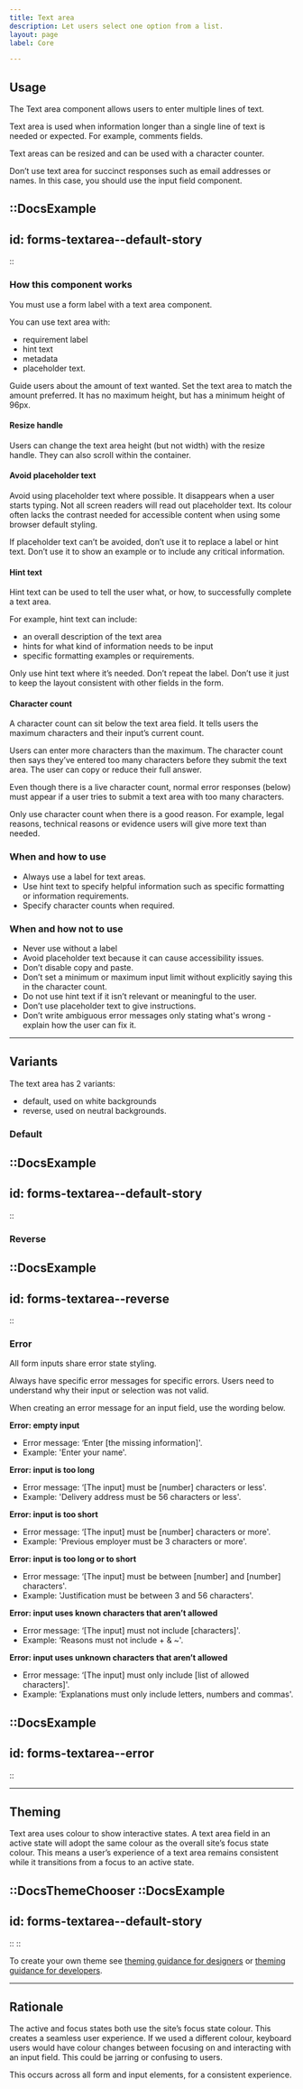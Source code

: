 ```yaml
---
title: Text area
description: Let users select one option from a list.
layout: page
label: Core

---
```


## Usage

The Text area component allows users to enter multiple lines of text.

Text area is used when information longer than a single line of text is needed or expected. For example, comments fields.

Text areas can be resized and can be used with a character counter. 

Don’t use text area for succinct responses such as email addresses or names. In this case, you should use the input field component.

::DocsExample
---
id: forms-textarea--default-story
---
::

### How this component works

You must use a form label with a text area component.

You can use text area with:

- requirement label
- hint text
- metadata
- placeholder text.

Guide users about the amount of text wanted. Set the text area to match the amount preferred. It has no maximum height, but has a minimum height of 96px.

#### Resize handle

Users can change the text area height (but not width) with the resize handle. They can also scroll within the container.

#### Avoid placeholder text

Avoid using placeholder text where possible. It disappears when a user starts typing. Not all screen readers will read out placeholder text. Its colour often lacks the contrast needed for accessible content when using some browser default styling.

If placeholder text can’t be avoided, don’t use it to replace a label or hint text. Don’t use it to show an example or to include any critical information.

#### Hint text 

Hint text can be used to tell the user what, or how, to successfully complete a text area.

For example, hint text can include:

- an overall description of the text area
- hints for what kind of information needs to be input
- specific formatting examples or requirements.

Only use hint text where it’s needed. Don’t repeat the label. Don’t use it just to keep the layout consistent with other fields in the form.

#### Character count

A character count can sit below the text area field. It tells users the maximum characters and their input’s current count.

Users can enter more characters than the maximum. The character count then says they’ve entered too many characters before they submit the text area. The user can copy or reduce their full answer.

Even though there is a live character count, normal error responses (below) must appear if a user tries to submit a text area with too many characters.

Only use character count when there is a good reason. For example, legal reasons, technical reasons or evidence users will give more text than needed.

### When and how to use

- Always use a label for text areas.
- Use hint text to specify helpful information such as specific formatting or information requirements.
- Specify character counts when required.

### When and how not to use

- Never use without a label
- Avoid placeholder text because it can cause accessibility issues.
- Don’t disable copy and paste.
- Don’t set a minimum or maximum input limit without explicitly saying this in the character count.
- Do not use hint text if it isn’t relevant or meaningful to the user.
- Don’t use placeholder text to give instructions.
- Don’t write ambiguous error messages only stating what's wrong - explain how the user can fix it.

---

## Variants

The text area has 2 variants:

- default, used on white backgrounds
- reverse, used on neutral backgrounds.

### Default

::DocsExample
---
id: forms-textarea--default-story
---
::

### Reverse

::DocsExample
---
id: forms-textarea--reverse
---
::

### Error

All form inputs share error state styling.

Always have specific error messages for specific errors. Users need to understand why their input or selection was not valid.

When creating an error message for an input field, use the wording below.

**Error: empty input**

- Error message: ‘Enter \[the missing information\]'.
- Example: 'Enter your name'.

**Error: input is too long**

- Error message: ‘\[The input\] must be \[number\] characters or less'.
- Example: 'Delivery address must be 56 characters or less'.

**Error: input is too short**

- Error message: ‘\[The input\] must be \[number\] characters or more'.
- Example: 'Previous employer must be 3 characters or more'.

**Error: input is too long or to short**

- Error message: ‘\[The input\] must be between \[number\] and \[number\] characters'.
- Example: 'Justification must be between 3 and 56 characters'.

**Error: input uses known characters that aren’t allowed**

- Error message: ‘\[The input\] must not include \[characters\]'.
- Example: ‘Reasons must not include + & ~'.

**Error: input uses unknown characters that aren’t allowed**

- Error message: ‘\[The input\] must only include \[list of allowed characters\]'.
- Example: ‘Explanations must only include letters, numbers and commas'.

::DocsExample
---
id: forms-textarea--error
---
::

---

## Theming

Text area uses colour to show interactive states. A text area field in an active state will adopt the same colour as the overall site’s focus state colour. This means a user’s experience of a text area remains consistent while it transitions from a focus to an active state.

::DocsThemeChooser
  ::DocsExample
  ---
  id: forms-textarea--default-story
  ---
  ::
::

To create your own theme see [theming guidance for designers]() or [theming guidance for developers]().

---

## Rationale

The active and focus states both use the site’s focus state colour. This creates a seamless user experience. If we used a different colour, keyboard users would have colour changes between focusing on and interacting with an input field. This could be jarring or confusing to users.

This occurs across all form and input elements, for a consistent experience. 
